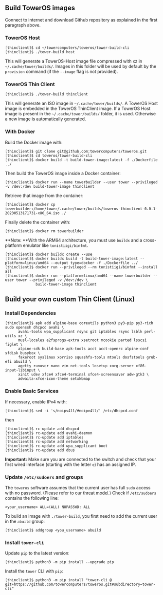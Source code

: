 ## Build TowerOS images

Connect to internet and download Github repository as explained in the first paragraph above.

### TowerOS Host

```
[thinclient]$ cd ~/towercomputers/toweros/tower-build-cli
[thinclient]$ ./tower-build host
```

This will generate a TowerOS-Host image file compressed with xz in `~/.cache/tower/builds/`. Images in this folder will be used by default by the `provision` command (if the `--image` flag is not provided).

### TowerOS Thin Client

```
[thinclient]$ ./tower-build thinclient
```

This will generate an ISO image in `~/.cache/tower/builds/`. A TowerOS Host image is embedded in the TowerOS ThinClient image. If a TowerOS Host image is present in the `~/.cache/tower/builds/` folder, it is used. Otherwise a new image is automatically generated.

### With Docker

Build the Docker image with:

```
[thinclient]$ git clone git@github.com:towercomputers/toweros.git
[thinclient]$ cd toweros/tower-build-cli
[thinclient]$ docker build -t build-tower-image:latest -f ./Dockerfile ../
```

Then build the TowerOS image inside a Docker container:

```
[thinclient]$ docker run --name towerbuilder --user tower --privileged -v /dev:/dev build-tower-image thinclient
```

Retrieve that image from the container:

```
[thinclient]$ docker cp towerbuilder:/home/tower/.cache/tower/builds/toweros-thinclient-0.0.1-20230513171731-x86_64.iso ./
```

Finally delete the container with:

```
[thinclient]$ docker rm towerbuilder
```

**Note: **With the ARM64 architecture, you must use `buildx` and a cross-platform emulator like `tonistiigi/binfmt`.

```
[thinclient]$ docker buildx create --use
[thinclient]$ docker buildx build -t build-tower-image:latest --platform=linux/amd64 --output type=docker -f ./Dockerfile ../
[thinclient]$ docker run --privileged --rm tonistiigi/binfmt --install all
[thinclient]$ docker run --platform=linux/amd64 --name towerbuilder --user tower --privileged -v /dev:/dev \
              build-tower-image thinclient
```

## Build your own custom Thin Client (Linux)

### Install Dependencies

```
[thinclient]$ apk add alpine-base coreutils python3 py3-pip py3-rich sudo openssh dhcpcd avahi \
      avahi-tools wpa_supplicant rsync git iptables rsync lsblk perl-utils xz \
      musl-locales e2fsprogs-extra xsetroot mcookie parted lsscsi figlet \
      alpine-sdk build-base apk-tools acct acct-openrc alpine-conf sfdisk busybox \
      fakeroot syslinux xorriso squashfs-tools mtools dosfstools grub-efi abuild \
      agetty runuser nano vim net-tools losetup xorg-server xf86-input-libinput \
      xinit udev xfce4 xfce4-terminal xfce4-screensaver adw-gtk3 \
      adwaita-xfce-icon-theme setxkbmap
```

### Enable Basic Services

If necessary, enable IPv4 with:

```
[thinclient]$ sed -i 's/noipv4ll/#noipv4ll/' /etc/dhcpcd.conf
```

then

```
[thinclient]$ rc-update add dhcpcd
[thinclient]$ rc-update add avahi-daemon
[thinclient]$ rc-update add iptables
[thinclient]$ rc-update add networking
[thinclient]$ rc-update add wpa_supplicant boot
[thinclient]$ rc-update add dbus
```

**Important:** Make sure you are connected to the switch and check that your first wired interface (starting with the letter `e`) has an assigned IP.

### Update `/etc/sudoers` and groups

The `toweros` software assumes that the current user has full `sudo` access with no password. (Please refer to our [threat model](security.md).) Check if `/etc/sudoers` contains the following line:

```
<your_username> ALL=(ALL) NOPASSWD: ALL
```

To build an image with `./tower-build`, you first need to add the current user in the `abuild` group:

```
[thinclient]$ addgroup <you_username> abuild
```

### Install `tower-cli`

Update `pip` to the latest version:

```
[thinclient]$ python3 -m pip install --upgrade pip
```

Install the `tower` CLI with `pip`:

```
[thinclient]$ python3 -m pip install "tower-cli @ git+https://github.com/towercomputers/toweros.git#subdirectory=tower-cli"
```
